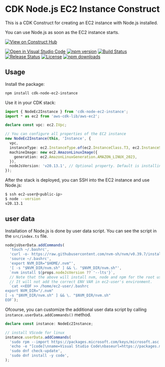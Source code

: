 # CDK Node.js EC2 Instance Construct

This is a CDK Construct for creating an EC2 instance with Node.js installed.

You can use Node.js as soon as the EC2 instance starts.

[![View on Construct Hub](https://constructs.dev/badge?package=cdk-node-ec2-instance)](https://constructs.dev/packages/cdk-node-ec2-instance)

[![Open in Visual Studio Code](https://img.shields.io/static/v1?logo=visualstudiocode&label=&message=Open%20in%20Visual%20Studio%20Code&labelColor=2c2c32&color=007acc&logoColor=007acc)](https://open.vscode.dev/badmintoncryer/cdk-node-ec2-instance)
[![npm version](https://badge.fury.io/js/cdk-node-ec2-instance.svg)](https://badge.fury.io/js/cdk-node-ec2-instance)
[![Build Status](https://github.com/badmintoncryer/cdk-node-ec2-instance/actions/workflows/build.yml/badge.svg)](https://github.com/badmintoncryer/cdk-node-ec2-instance/actions/workflows/build.yml)
[![Release Status](https://github.com/badmintoncryer/cdk-node-ec2-instance/actions/workflows/release.yml/badge.svg)](https://github.com/badmintoncryer/cdk-node-ec2-instance/actions/workflows/release.yml)
[![License](https://img.shields.io/badge/License-Apache%202.0-blue.svg)](https://opensource.org/licenses/Apache-2.0)
[![npm downloads](https://img.shields.io/npm/dm/cdk-node-ec2-instance.svg?style=flat)](https://www.npmjs.com/package/cdk-node-ec2-instance)

## Usage

Install the package:

```bash
npm install cdk-node-ec2-instance
```

Use it in your CDK stack:

```typescript
import { NodeEc2Instance } from 'cdk-node-ec2-instance';
import * as ec2 from 'aws-cdk-lib/aws-ec2';

declare const vpc: ec2.IVpc;

// You can configure all properties of the EC2 instance
new NodeEc2Instance(this, 'Instance', {
  vpc,
  instanceType: ec2.InstanceType.of(ec2.InstanceClass.T3, ec2.InstanceSize.NANO),
  machineImage: new ec2.AmazonLinuxImage({
    generation: ec2.AmazonLinuxGeneration.AMAZON_LINUX_2023,
  }),
  nodeJsVersion: 'v20.13.1', // Optional property. Default is installing the latest LTS version
});
```

After the stack is deployed, you can SSH into the EC2 instance and use Node.js:

```bash
$ ssh ec2-user@<public-ip>
$ node --version
v20.13.1
```

## user data

Installation of Node.js is done by user data script. You can see the script in the `src/index.ts` file.

```typescript
nodejsUserData.addCommands(
  'touch ~/.bashrc',
  'curl -o- https://raw.githubusercontent.com/nvm-sh/nvm/v0.39.7/install.sh | bash',
  'source ~/.bashrc',
  'export NVM_DIR="$HOME/.nvm"',
  '[ -s "$NVM_DIR/nvm.sh" ] && \. "$NVM_DIR/nvm.sh"',
  `nvm install ${props.nodeJsVersion ?? '--lts'}`,
  // Note that the above will install nvm, node and npm for the root user.
  // It will not add the correct ENV VAR in ec2-user's environment.
  `cat <<EOF >> /home/ec2-user/.bashrc
export NVM_DIR="/.nvm"
[ -s "$NVM_DIR/nvm.sh" ] && \. "$NVM_DIR/nvm.sh"
EOF`);
```

Ofcourse, you can customize the additional user data script by calling `instance.userData.addCommands()` method.

```typescript
declare const instance: NodeEc2Instance;

// install VScode for linux
instance.userData.addCommands(
  'sudo rpm --import https://packages.microsoft.com/keys/microsoft.asc',
  'echo -e "[code]\nname=Visual Studio Code\nbaseurl=https://packages.microsoft.com/yumrepos/vscode\nenabled=1\ngpgcheck=1\ngpgkey=https://packages.microsoft.com/keys/microsoft.asc" | sudo tee /etc/yum.repos.d/vscode.repo > /dev/null',
  'sudo dnf check-update',
  'sudo dnf install -y code',
);
```
